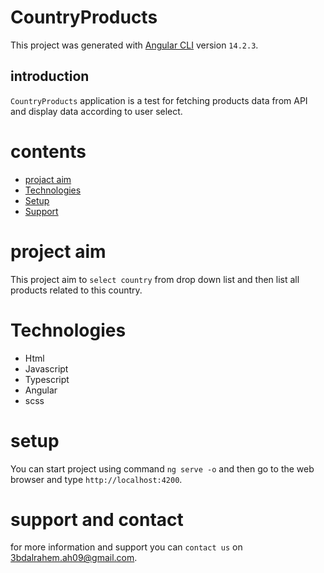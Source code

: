 # CountryProducts

This project was generated with [Angular CLI](https://github.com/angular/angular-cli) version `14.2.3`.

## introduction
`CountryProducts` application is a test for fetching products data from API and display data according to user select.
# contents
* [projact aim](#project-aim)
* [Technologies](#technologies)
* [Setup](#setup)
* [Support](#support-and-contact)
# project aim
  This project aim to `select country` from drop down list and then list all products related to this country.

# Technologies
  - Html
  - Javascript
  - Typescript
  - Angular
  - scss
# setup
  You can start project using command `ng serve -o` and then go to the web browser and type `http://localhost:4200`.

# support and contact
for more information and support you can `contact us` on [3bdalrahem.ah09@gmail.com](3bdalrahem.ah09@gmail.com).
